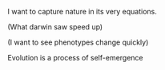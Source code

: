 
I want to capture nature in its very equations.

(What darwin saw speed up)

(I want to see phenotypes change quickly)

Evolution is a process of self-emergence
